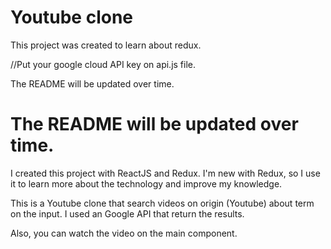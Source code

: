 # Youtube clone

This project was created to learn about redux.

//Put your google cloud API key on api.js file.

The README will be updated over time.

# The README will be updated over time.

I created this project with ReactJS and Redux. I'm new with Redux, so I use it to learn more about the technology and improve my knowledge.

This is a Youtube clone that search videos on origin (Youtube) about term on the input. I used an Google API that return the results.

Also, you can watch the video on the main component.
